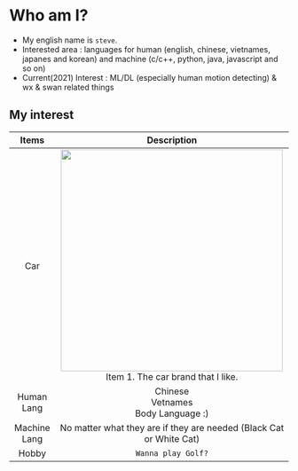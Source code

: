 # Who am I?
- My english name is `steve`.
- Interested area : languages for human (english, chinese, vietnames, japanes and korean) and machine (c/c++, python, java, javascript and so on)
- Current(2021) Interest : ML/DL (especially human motion detecting) & wx & swan related things

## My interest 
|Items|Description|
|:--:|:--:|
|Car|<img src="https://www.hyundai.com/static/images/gnb/gnb_genesis_thumb.png" width="400"><br>Item 1. The car brand that I like.|
|Human Lang| Chinese <br> Vetnames <br> Body Language :)|
|Machine Lang|No matter what they are if they are needed (Black Cat or White Cat)|
|Hobby|`Wanna play Golf?`|
